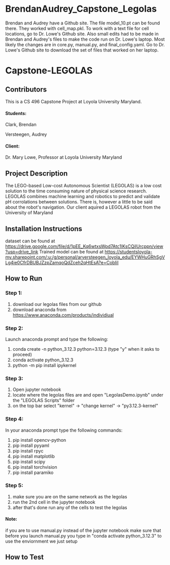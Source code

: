 # BrendanAudrey_Capstone_Legolas
Brendan and Audrey have a Github site. The file model_10.pt can be found there.
They worked with cell_map.pkl. To work with a text file for cell locations, go
to Dr. Lowe's Github site. Also small edits had to be made in Brendan and
Audrey's files to make the code run on Dr. Lowe's laptop. Most likely the
changes are in core.py, manual.py, and final_config.yaml. Go to Dr. Lowe's
Github site to download the set of files that worked on her laptop.

# Capstone-LEGOLAS

## Contributors
This is a CS 496 Capstone Project at Loyola University Maryland.
#### Students:
Clark, Brendan

Versteegen, Audrey

#### Client:
Dr. Mary Lowe, Professor at Loyola University Maryland 

## Project Description
The LEGO-based Low-cost Autonomous Scientist (LEGOLAS) is a low cost solution to the time consuming nature of physical science research. LEGOLAS combines machine learning and robotics to predict and validate pH corrolations between solutions. There is, however a little to be said about the robot's navigation. Our client aquired a LEGOLAS robot from the University of Maryland   

## Installation Instructions
dataset can be found at https://drive.google.com/file/d/1pEE_Kq6wtxsWpd7Atc1lKsCQilUrcppn/view?usp=drive_link
Trained model can be found at https://studentsloyola-my.sharepoint.com/:u:/g/personal/arversteegen_loyola_edu/EYWHuGRhSgVLg4ie0CfrDBUBJZzpZamqoQdZceh2qHtEsA?e=CobIiI 
## How to Run
### Step 1:
1. download our legolas files from our github
2. download anaconda from https://www.anaconda.com/products/individiual

### Step 2:
Launch anaconda prompt and type the following:
1. conda create -n python_3.12.3 python=3.12.3 (type "y" when it asks to proceed)
2. conda activate python_3.12.3
3. python -m pip install ipykernel

### Step 3:
1. Open jupyter notebook
2. locate where the legolas files are and open "LegolasDemo.ipynb" under the "LEGOLAS Scripts" folder
2. on the top bar select "kernel" -> "change kernel" -> "py3.12.3-kernel"

### Step 4:
In your anaconda prompt type the following commands:
1. pip install opencv-python
2. pip install pyyaml
3. pip install rpyc
4. pip install matplotlib
5. pip install scipy
6. pip install torchvision
7. pip install paramiko

### Step 5:
1. make sure you are on the same network as the legolas
2. run the 2nd cell in the jupyter notebook
3. after that's done run any of the cells to test the legolas

#### Note:
if you are to use manual.py instead of the jupyter notebook make sure that before you launch manual.py you type in "conda activate python_3.12.3" to use the enviornment we just setup

## How to Test
